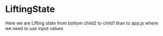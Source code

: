 # LiftingState
Here we are Lifting state from bottom child2 to child1 than to app.js where we need to use input values 
